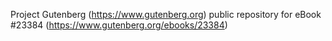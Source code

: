 Project Gutenberg (https://www.gutenberg.org) public repository for eBook #23384 (https://www.gutenberg.org/ebooks/23384)
